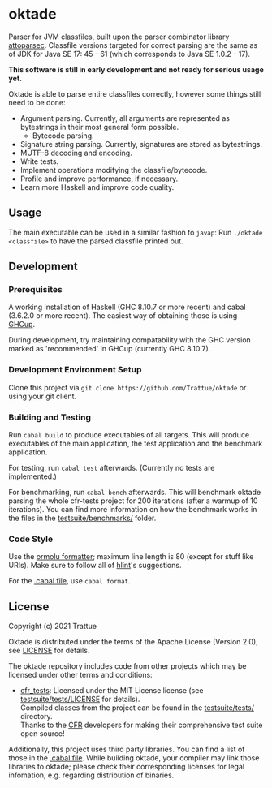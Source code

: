 # oktade

Parser for JVM classfiles, built upon the parser combinator library
[attoparsec](https://hackage.haskell.org/package/attoparsec). Classfile versions
targeted for correct parsing are the same as of JDK for Java SE 17: 45 - 61
(which corresponds to Java SE 1.0.2 - 17).

**This software is still in early development and not ready for serious usage
yet.**

Oktade is able to parse entire classfiles correctly, however some things still
need to be done:
* Argument parsing. Currently, all arguments are represented as bytestrings in
their most general form possible.
  * Bytecode parsing.
* Signature string parsing. Currently, signatures are stored as bytestrings.
* MUTF-8 decoding and encoding.
* Write tests.
* Implement operations modifying the classfile/bytecode.
* Profile and improve performance, if necessary.
* Learn more Haskell and improve code quality.

## Usage

The main executable can be used in a similar fashion to `javap`: Run
`./oktade <classfile>` to have the parsed classfile printed out.

## Development
### Prerequisites

A working installation of Haskell (GHC 8.10.7 or more recent) and cabal
(3.6.2.0 or more recent). The easiest way of obtaining those is using
[GHCup](https://www.haskell.org/ghcup/).

During development, try maintaining compatability with the GHC version marked as
'recommended' in GHCup (currently GHC 8.10.7).

### Development Environment Setup

Clone this project via `git clone https://github.com/Trattue/oktade` or using
your git client.

### Building and Testing

Run `cabal build` to produce executables of all targets. This will produce
executables of the main application, the test application and the benchmark
application.

For testing, run `cabal test` afterwards. (Currently no tests are implemented.)

For benchmarking, run `cabal bench` afterwards. This will benchmark oktade
parsing the whole cfr-tests project for 200 iterations (after a warmup of 10
iterations). You can find more information on how the benchmark works in the
files in the [testsuite/benchmarks/](testsuite/benchmarks/) folder.

### Code Style

Use the [ormolu formatter](https://github.com/tweag/ormolu); maximum line length
is 80 (except for stuff like URIs). Make sure to follow all of
[hlint](https://github.com/ndmitchell/hlint)'s suggestions.

For the [.cabal file](oktade.cabal), use `cabal format`.

## License

Copyright (c) 2021 Trattue

Oktade is distributed under the terms of the Apache License (Version 2.0), see
[LICENSE](LICENSE) for details.

The oktade repository includes code from other projects which may be licensed
under other terms and conditions:
* [cfr_tests](https://github.com/leibnitz27/cfr_tests): Licensed under the MIT
  License license (see [testsuite/tests/LICENSE](testsuite/tests/LICENSE) for
  details).<br>
  Compiled classes from the project can be found in the
  [testsuite/tests/](testsuite/tests/) directory.<br>
  Thanks to the [CFR](https://github.com/leibnitz27/cfr) developers for making
  their comprehensive test suite open source!

Additionally, this project uses third party libraries. You can find a list of
those in the [.cabal file](oktade.cabal). While building oktade, your compiler
may link those libraries to oktade; please check their corresponding licenses
for legal infomation, e.g. regarding distribution of binaries.
